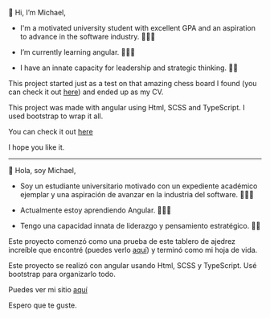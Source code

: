 👋 Hi, I’m Michael,

- I'm a motivated university student with excellent GPA and an aspiration to advance in the software industry. 👨🏻‍🎓

- I’m currently learning angular. 👨🏻‍💻

- I have an innate capacity for leadership and strategic thinking. 💁‍♂️

This project started just as a test on that amazing chess board I found (you can check it out <a href="https://github.com/grzegorz103/ngx-chess-board">here</a>) and ended up as my CV.

This project was made with angular using Html, SCSS and TypeScript. I used bootstrap to wrap it all.

You can check it out <a href="https://michaelmerchan.com">here</a>

I hope you like it.

-----------------------------------------------------------------------------------------------------------------------------

👋 Hola, soy Michael,

- Soy un estudiante universitario motivado con un expediente académico ejemplar y una aspiración de avanzar en la industria del software. 👨🏻‍🎓

- Actualmente estoy aprendiendo Angular. 👨🏻‍💻

- Tengo una capacidad innata de liderazgo y pensamiento estratégico. 💁‍♂️

Este proyecto comenzó como una prueba de este tablero de ajedrez increíble que encontré (puedes verlo <a href="https://github.com/grzegorz103/ngx-chess-board">aquí</a>) y terminó como mi hoja de vida.

Este proyecto se realizó con angular usando Html, SCSS y TypeScript. Usé bootstrap para organizarlo todo.

Puedes ver mi sitio <a href="https://michaelmerchan.com">aquí</a>

Espero que te guste.
